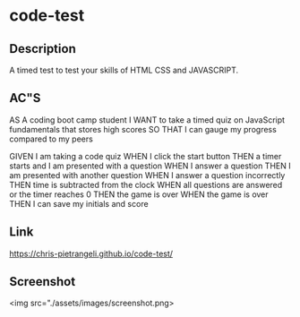 # code-test

## Description 
A timed test to test your skills of HTML CSS and JAVASCRIPT.

## AC"S
AS A coding boot camp student
I WANT to take a timed quiz on JavaScript fundamentals that stores high scores
SO THAT I can gauge my progress compared to my peers

GIVEN I am taking a code quiz
WHEN I click the start button
THEN a timer starts and I am presented with a question
WHEN I answer a question
THEN I am presented with another question
WHEN I answer a question incorrectly
THEN time is subtracted from the clock
WHEN all questions are answered or the timer reaches 0
THEN the game is over
WHEN the game is over
THEN I can save my initials and score

## Link 
https://chris-pietrangeli.github.io/code-test/

## Screenshot
<img src="./assets/images/screenshot.png>
